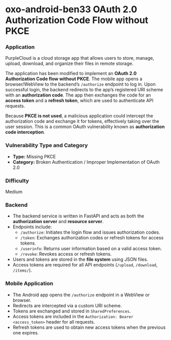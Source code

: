 # oxo-android-ben33 OAuth 2.0 Authorization Code Flow without PKCE

### Application

PurpleCloud is a cloud storage app that allows users to store, manage, upload, download, and organize their files in remote storage.

The application has been modified to implement an **OAuth 2.0 Authorization Code flow without PKCE**. The mobile app opens a browser/WebView to the backend’s `/authorize` endpoint to log in. Upon successful login, the backend redirects to the app’s registered URI scheme with an **authorization code**. The app then exchanges the code for an **access token** and a **refresh token**, which are used to authenticate API requests.  

Because **PKCE is not used**, a malicious application could intercept the authorization code and exchange it for tokens, effectively taking over the user session. This is a common OAuth vulnerability known as **authorization code interception**.

### Vulnerability Type and Category
- **Type:** Missing PKCE
- **Category:** Broken Authentication / Improper Implementation of OAuth 2.0

### Difficulty
Medium

### Backend

- The backend service is written in FastAPI and acts as both the **authorization server** and **resource server**.  
- Endpoints include:
  - `/authorize`: Initiates the login flow and issues authorization codes.
  - `/token`: Exchanges authorization codes or refresh tokens for access tokens.
  - `/userinfo`: Returns user information based on a valid access token.
  - `/revoke`: Revokes access or refresh tokens.
- Users and tokens are stored in the **file system** using JSON files.
- Access tokens are required for all API endpoints (`/upload`, `/download`, `/items/`).

### Mobile Application

- The Android app opens the `/authorize` endpoint in a WebView or browser.  
- Redirects are intercepted via a custom URI scheme.  
- Tokens are exchanged and stored in `SharedPreferences`.  
- Access tokens are included in the `Authorization: Bearer <access_token>` header for all requests.  
- Refresh tokens are used to obtain new access tokens when the previous one expires.

